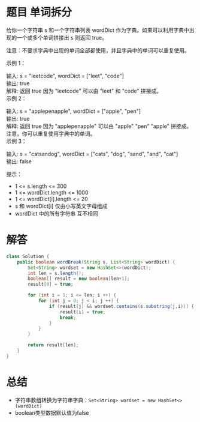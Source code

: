 # 题目 单词拆分

给你一个字符串 s 和一个字符串列表 wordDict 作为字典。如果可以利用字典中出现的一个或多个单词拼接出 s 则返回 true。

注意：不要求字典中出现的单词全部都使用，并且字典中的单词可以重复使用。

 

示例 1：

输入: s = "leetcode", wordDict = ["leet", "code"]    
输出: true    
解释: 返回 true 因为 "leetcode" 可以由 "leet" 和 "code" 拼接成。    
示例 2：    

输入: s = "applepenapple", wordDict = ["apple", "pen"]    
输出: true     
解释: 返回 true 因为 "applepenapple" 可以由 "apple" "pen" "apple" 拼接成。     
     注意，你可以重复使用字典中的单词。    
示例 3：     

输入: s = "catsandog", wordDict = ["cats", "dog", "sand", "and", "cat"]    
输出: false
 

提示：

* 1 <= s.length <= 300
* 1 <= wordDict.length <= 1000
* 1 <= wordDict[i].length <= 20
* s 和 wordDict[i] 仅由小写英文字母组成
* wordDict 中的所有字符串 互不相同

# 解答
```java
class Solution {
    public boolean wordBreak(String s, List<String> wordDict) {
        Set<String> wordset = new HashSet<>(wordDict);
        int len = s.length();
        boolean[] result = new boolean[len+1];
        result[0] = true;

        for (int i = 1; i <= len; i ++) {
            for (int j = 0; j < i; j ++) {
                if (result[j] && wordset.contains(s.substring(j,i))) {
                    result[i] = true;
                    break;
                }
            }
        }

        return result[len];
    }
}
```
# 总结

* 字符串数组转换为字符串字典：```Set<String> wordset = new HashSet<>(wordDict)```
* boolean类型数据默认值为false
